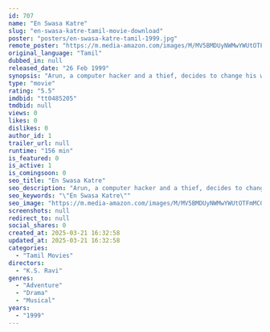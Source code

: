 ```yaml
---
id: 707
name: "En Swasa Katre"
slug: "en-swasa-katre-tamil-movie-download"
poster: "posters/en-swasa-katre-tamil-1999.jpg"
remote_poster: "https://m.media-amazon.com/images/M/MV5BMDUyNWMwYWUtOTFmMC00NGQ3LTk3N2UtODdjMWE5MmUzOWFhXkEyXkFqcGdeQXVyOTA0NTIzNzU@._V1_SX300.jpg"
original_language: "Tamil"
dubbed_in: null
released_date: "26 Feb 1999"
synopsis: "Arun, a computer hacker and a thief, decides to change his ways when he falls in love. When his brother blackmails him into a life of crime, he is forced to choose between family and love."
type: "movie"
rating: "5.5"
imdbid: "tt0485205"
tmdbid: null
views: 0
likes: 0
dislikes: 0
author_id: 1
trailer_url: null
runtime: "156 min"
is_featured: 0
is_active: 1
is_comingsoon: 0
seo_title: "En Swasa Katre"
seo_description: "Arun, a computer hacker and a thief, decides to change his ways when he falls in love. When his brother blackmails him into a life of crime, he is forced to choose between family and love."
seo_keywords: "\"En Swasa Katre\""
seo_image: "https://m.media-amazon.com/images/M/MV5BMDUyNWMwYWUtOTFmMC00NGQ3LTk3N2UtODdjMWE5MmUzOWFhXkEyXkFqcGdeQXVyOTA0NTIzNzU@._V1_SX300.jpg"
screenshots: null
redirect_to: null
social_shares: 0
created_at: 2025-03-21 16:32:58
updated_at: 2025-03-21 16:32:58
categories:
  - "Tamil Movies"
directors:
  - "K.S. Ravi"
genres:
  - "Adventure"
  - "Drama"
  - "Musical"
years:
  - "1999"
---
```

